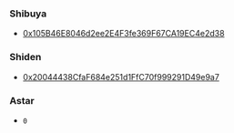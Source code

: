 ### Shibuya
* [0x105B46E8046d2ee2E4F3fe369F67CA19EC4e2d38](https://blockscout.com/shibuya/address/0x105B46E8046d2ee2E4F3fe369F67CA19EC4e2d38/read-contract)

### Shiden
* [0x20044438CfaF684e251d1FfC70f999291D49e9a7](https://blockscout.com/shiden/address/0x20044438CfaF684e251d1FfC70f999291D49e9a7/transactions)

### Astar
* `0`